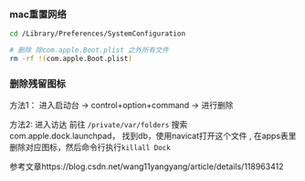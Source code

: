 

### mac重置网络

```bash
cd /Library/Preferences/SystemConfiguration

# 删除 除com.apple.Boot.plist 之外所有文件
rm -rf !(com.apple.Boot.plist)
```



### 删除残留图标

方法1： 进入启动台 -> control+option+command -> 进行删除

方法2: 进入访达 前往 `/private/var/folders`  搜索com.apple.dock.launchpad， 找到db，使用navicat打开这个文件 , 在apps表里删除对应图标，然后命令行执行`killall Dock`

参考文章https://blog.csdn.net/wang11yangyang/article/details/118963412
